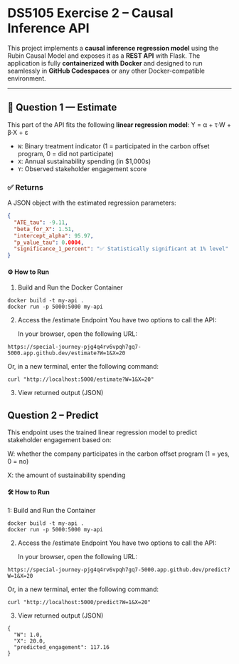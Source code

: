 # DS5105 Exercise 2 – Causal Inference API

This project implements a **causal inference regression model** using the Rubin Causal Model and exposes it as a **REST API** with Flask. The application is fully **containerized with Docker** and designed to run seamlessly in **GitHub Codespaces** or any other Docker-compatible environment.

---

## 📌 Question 1 — Estimate

This part of the API fits the following **linear regression model**:
Y = α + τ·W + β·X + ε

- `W`: Binary treatment indicator (1 = participated in the carbon offset program, 0 = did not participate)  
- `X`: Annual sustainability spending (in $1,000s)  
- `Y`: Observed stakeholder engagement score  

### ✅ Returns

A JSON object with the estimated regression parameters:

```json
{
  "ATE_tau": -9.11,
  "beta_for_X": 1.51,
  "intercept_alpha": 95.97,
  "p_value_tau": 0.0004,
  "significance_1_percent": "✅ Statistically significant at 1% level"
}
```

#### ⚙️ How to Run
1. Build and Run the Docker Container
```
docker build -t my-api .
docker run -p 5000:5000 my-api
```
2. Access the /estimate Endpoint
You have two options to call the API:

    In your browser, open the following URL:
```
https://special-journey-pjg4q4rv6vpqh7gq7-5000.app.github.dev/estimate?W=1&X=20
```
    
Or, in a new terminal, enter the following command:

```
curl "http://localhost:5000/estimate?W=1&X=20"
```
3. View returned output (JSON)

## Question 2 – Predict

This endpoint uses the trained linear regression model to predict stakeholder engagement based on:

W: whether the company participates in the carbon offset program (1 = yes, 0 = no)

X: the amount of sustainability spending

#### 🛠 How to Run
1: Build and Run the Container
```
docker build -t my-api .
docker run -p 5000:5000 my-api
```
2. Access the /estimate Endpoint
You have two options to call the API:

    In your browser, open the following URL:
```
https://special-journey-pjg4q4rv6vpqh7gq7-5000.app.github.dev/predict?W=1&X=20
```
Or, in a new terminal, enter the following command:

```
curl "http://localhost:5000/predict?W=1&X=20"
```

3. View returned output (JSON)
```
{
  "W": 1.0,
  "X": 20.0,
  "predicted_engagement": 117.16
}
```